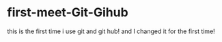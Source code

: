 # first-meet-Git-Gihub
this is the first time i use git and git hub! 
and I changed it for the first time!
